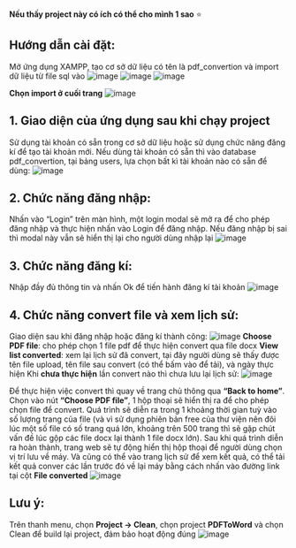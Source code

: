 **Nếu thấy project này có ích có thể cho mình 1 sao** ⭐
## Hướng dẫn cài đặt:
Mở ứng dụng XAMPP, tạo cơ sở dữ liệu có tên là pdf_convertion và import dữ liệu từ file sql vào
![image](https://github.com/taiphanvan2k3/PdfConvertion/assets/108993284/8f6922e7-a9f1-4a1e-aed8-41ebd3775678)
![image](https://github.com/taiphanvan2k3/PdfConvertion/assets/108993284/3b4a2918-56fa-471f-ae35-db8f587a44cd)
![image](https://github.com/taiphanvan2k3/PdfConvertion/assets/108993284/4b4ad4d5-d5ab-4eaa-8561-32e7083a4fa8)

**Chọn import ở cuối trang**
![image](https://github.com/taiphanvan2k3/PdfConvertion/assets/108993284/f903430a-2b3a-4dea-9990-0dc29c185d81)
## 1. Giao diện của ứng dụng sau khi chạy project
Sử dụng tài khoản có sẵn trong cơ sở dữ liệu hoặc sử dụng chức năng đăng kí để tạo tài khoản mới. Nếu dùng tài khoản có sẵn thì vào database pdf_convertion, tại bảng users, lựa chọn bất kì tài khoản nào có sẵn để dùng:
![image](https://github.com/taiphanvan2k3/PdfConvertion/assets/108993284/59c0e86a-f048-410b-92aa-3b604945ff8d)
## 2.	Chức năng đăng nhập:
Nhấn vào “Login” trên màn hình, một login modal sẽ mở ra để cho phép đăng nhập và thực hiện nhấn vào Login để đăng nhập. Nếu đăng nhập bị sai thì modal này vẫn sẽ hiển thị lại cho người dùng nhập lại
![image](https://github.com/taiphanvan2k3/PdfConvertion/assets/108993284/fef36ef3-afff-4383-b21c-7dc040921c13)
## 3.	Chức năng đăng kí:
Nhập đầy đủ thông tin và nhấn Ok để tiến hành đăng kí tài khoản
![image](https://github.com/taiphanvan2k3/PdfConvertion/assets/108993284/7610a2af-db5d-44da-8e11-715e67afdb45)
## 4.	Chức năng convert file và xem lịch sử:
Giao diện sau khi đăng nhập hoặc đăng kí thành công:
![image](https://github.com/taiphanvan2k3/PdfConvertion/assets/108993284/84348c75-78e1-4669-97c2-645cac6de775)
**Choose PDF file**: cho phép chọn 1 file pdf để thực hiện convert qua file docx
**View list converted**: xem lại lịch sử đã convert, tại đây người dùng sẽ thấy được tên file upload, tên file sau convert (có thể bấm vào để tải), và ngày thực hiện
Khi **chưa thực hiện** lần convert nào thì chưa lưu lại lịch sử:
![image](https://github.com/taiphanvan2k3/PdfConvertion/assets/108993284/6e73ffbd-5cd5-4666-9b8d-536b945a56d8)

Để thực hiện việc convert thì quay về trang chủ thông qua **“Back to home”**. Chọn vào nút **“Choose PDF file”**, 1 hộp thoại sẽ hiển thị ra để cho phép chọn file để convert. Quá trình sẽ diễn ra trong 1 khoảng thời gian tuỳ vào số lượng trang của file (và vì sử dụng phiên bản free của thư viện nên đôi lúc một số file có số trang quá lớn, khoảng trên 500 trang thì sẽ gặp chút vấn đề lúc gộp các file docx lại thành 1 file docx lớn). Sau khi quá trình diễn ra hoàn thành, trang web sẽ tự động hiển thị hộp thoại để người dùng chọn vị trí lưu về máy. 
Và cũng có thể vào trang lịch sử để xem kết quả, có thể tải kết quả conver các lần trước đó về lại máy bằng cách nhấn vào đường link tại cột **File converted**
![image](https://github.com/taiphanvan2k3/PdfConvertion/assets/108993284/aab45fa1-c17e-4be2-985e-bc1e0a7e156d)

## Lưu ý:
Trên thanh menu, chọn **Project -> Clean**, chọn project **PDFToWord** và chọn Clean để build lại project, đảm bảo hoạt động đúng
![image](https://github.com/taiphanvan2k3/PdfConvertion/assets/108993284/fce14900-bcf0-4f79-b6fd-28c78475e1fe)

